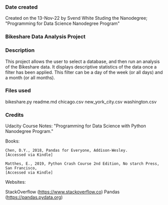 
### Date created
Created on the 13-Nov-22
by Svend White
Studing the Nanodegree;
"Programming for Data Science Nanodegree Program"

### Bikeshare Data Analysis Project

### Description
This project allows the user to select a database, and then run an analysis of the 
Bikeshare data. It displays descriptive statistics of the data once a filter has been applied.
This filter can be a day of the week (or all days) and a month (or all months).

### Files used
bikeshare.py
readme.md
chicago.csv
new_york_city.csv
washington.csv

### Credits
Udacity Course Notes:
"Programming for Data Science with Python Nanodegree Program."

Books:

    Chen, D.Y., 2018, Pandas for Everyone, Addison-Wesley. 
    [Accessed via Kindle]

    Matthes, E., 2019, Python Crash Course 2nd Edition, No starch Press, San Francisco,
    [Accessed via Kindle]

Websites:

StackOverflow (https://www.stackoverflow.co)
Pandas (https://pandas.pydata.org)
